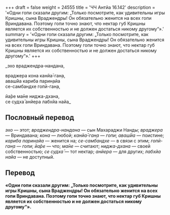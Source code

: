 +++
draft = false
weight = 24555
title = 'ЧЧ Антйа 16.142'
description = '«Одни гопи сказали другим: „Только посмотрите, как удивительны игры Кришны, сына Враджендры! Он обязательно женится на всех гопи Вриндавана. Поэтому гопи точно знают, что нектар губ Кришны является их собственностью и не должен достаться никому другому“».'
summary = '«Одни гопи сказали другим: „Только посмотрите, как удивительны игры Кришны, сына Враджендры! Он обязательно женится на всех гопи Вриндавана. Поэтому гопи точно знают, что нектар губ Кришны является их собственностью и не должен достаться никому другому“».'
+++

_эхо враджендра-нандана,  
  
враджера кона канйа̄-ган̣а,  
аваш́йа кариба парин̣айа  
се-самбандхе гопӣ-ган̣а,  
  
йа̄ре ма̄не ниджа-дхана,  
се судха̄ анйера лабхйа найа_

## Пословный перевод

_эхо_ — этот; _враджендра_\-_нандана_ — сын Махараджи Нанды; _враджера_ — Вриндавана; _кона_ — любой; _канйа̄_\-_ган̣а_ — _гопи_; _аваш́йа_ — поистине; _кариба_ _парин̣айа_ — женится на; _се_\-_самбандхе_ — в связи с этим; _гопӣ_\-_ган̣а_ — _гопи_; _йа̄ре_ — что; _ма̄не_ — считают; _ниджа_\-_дхана_ — своей собственностью; _се_ _судха̄_ — тот нектар; _анйера_ — для других; _лабхйа_ _найа_ — не доступный.

## Перевод

**«Одни гопи сказали другим: „Только посмотрите, как удивительны игры Кришны, сына Враджендры! Он обязательно женится на всех гопи Вриндавана. Поэтому гопи точно знают, что нектар губ Кришны является их собственностью и не должен достаться никому другому“».**
